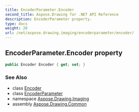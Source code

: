 ```yaml
---
title: EncoderParameter.Encoder
second_title: Aspose.Drawing for .NET API Reference
description: EncoderParameter property. 
type: docs
weight: 20
url: /net/aspose.drawing.imaging/encoderparameter/encoder/
---
```

## EncoderParameter.Encoder property

```csharp
public Encoder Encoder { get; set; }
```

### See Also

* class [Encoder](../../encoder/)
* class [EncoderParameter](../)
* namespace [Aspose.Drawing.Imaging](../../encoderparameter/)
* assembly [Aspose.Drawing.Common](../../../)


